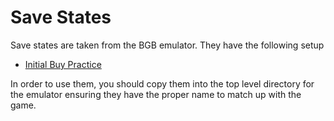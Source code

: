 # Save States

Save states are taken from the BGB emulator. They have the following setup

  * [Initial Buy Practice](./After_Opening_Before_First_Buy.sn0)

In order to use them, you should copy them into the top level directory for the
emulator ensuring they have the proper name to match up with the game.